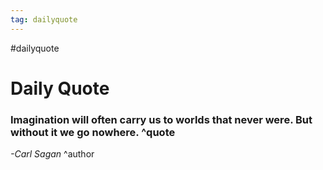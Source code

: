 ```yaml
---
tag: dailyquote
---
```


#dailyquote

# Daily Quote

### Imagination will often carry us to worlds that never were. But without it we go nowhere. ^quote
*-Carl Sagan* ^author
